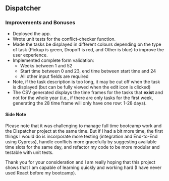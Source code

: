 ## Dispatcher

### Improvements and Bonuses
- Deployed the app.
- Wrote unit tests for the conflict-checker function.
- Made the tasks be displayed in different colours depending on the type of task (Pickup is green, Dropoff is red, and Other is blue) to improve the user experience.
- Implemented complete form validation:
  * Weeks between 1 and 52
  * Start time between 0 and 23, end time between start time and 24
  * All other input fields are required
- Note, if the task description is too long, it may be cut off when the task is displayed (but can be fully viewed when the edit icon is clicked)
- The CSV generated displays the time frames for the tasks that **exist** and not for the whole year (i.e., if there are only tasks for the first week, generating the 28 time frame will only have one row: 1-28 days).

#### Side Note
Please note that it was challenging to manage full time bootcamp work and the Dispatcher project at the same time. But if I had a bit more time, the first things I would do is incorporate more testing (integration and End-to-End using Cypress), handle conflicts more gracefully by suggesting available time slots for the same day, and refactor my code to be more modular and testable with unit tests.

Thank you for your consideration and I am really hoping that this project shows that I am capable of learning quickly and working hard (I have never used React before my bootcamp).